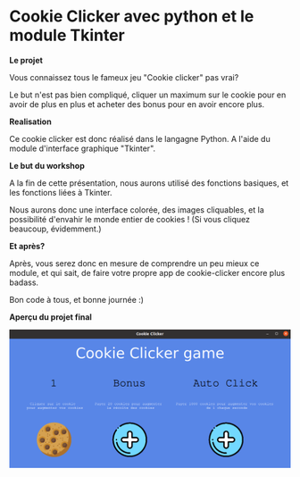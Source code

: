 # Cookie Clicker avec python et le module Tkinter

**Le projet**

Vous connaissez tous le fameux jeu "Cookie clicker" pas vrai? 

Le but n'est pas bien compliqué, cliquer un maximum sur le cookie pour en avoir de plus en plus et acheter des bonus pour en avoir encore plus. 

**Realisation**

Ce cookie clicker est donc réalisé dans le langagne Python. A l'aide du module d'interface graphique "Tkinter". 


**Le but du workshop**

A la fin de cette présentation, nous aurons utilisé des fonctions basiques, et les fonctions liées à Tkinter. 

Nous aurons donc une interface colorée, des images cliquables, et la possibilité d'envahir le monde entier de cookies ! (Si vous cliquez beaucoup, évidemment.)

**Et après?**

Après, vous serez donc en mesure de comprendre un peu mieux ce module, et qui sait, de faire votre propre app de cookie-clicker encore plus badass. 

Bon code à tous, et bonne journée :) 


**Aperçu du projet final** 

![Image](img-readme/cookie-clicker.png)

